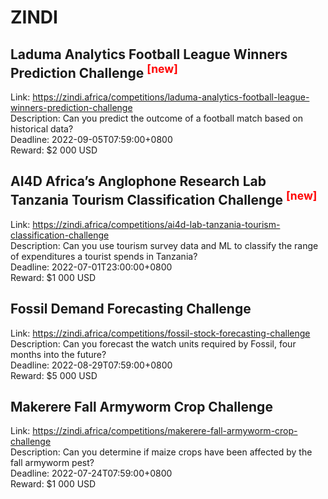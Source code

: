 # ZINDI



## Laduma Analytics Football League Winners Prediction Challenge <sup style="color:red">[new]<sup>  

Link: https://zindi.africa/competitions/laduma-analytics-football-league-winners-prediction-challenge  
Description: Can you predict the outcome of a football match based on historical data?  
Deadline: 2022-09-05T07:59:00+0800  
Reward: $2 000 USD  


## AI4D Africa’s Anglophone Research Lab Tanzania Tourism Classification Challenge <sup style="color:red">[new]<sup>  

Link: https://zindi.africa/competitions/ai4d-lab-tanzania-tourism-classification-challenge  
Description: Can you use tourism survey data and ML to classify the range of expenditures a tourist spends in Tanzania?  
Deadline: 2022-07-01T23:00:00+0800  
Reward: $1 000 USD  


## Fossil Demand Forecasting Challenge

Link: https://zindi.africa/competitions/fossil-stock-forecasting-challenge  
Description: Can you forecast the watch units required by Fossil, four months into the future?  
Deadline: 2022-08-29T07:59:00+0800  
Reward: $5 000 USD  


## Makerere Fall Armyworm Crop Challenge

Link: https://zindi.africa/competitions/makerere-fall-armyworm-crop-challenge  
Description: Can you determine if maize crops have been affected by the fall armyworm pest?  
Deadline: 2022-07-24T07:59:00+0800  
Reward: $1 000 USD  

